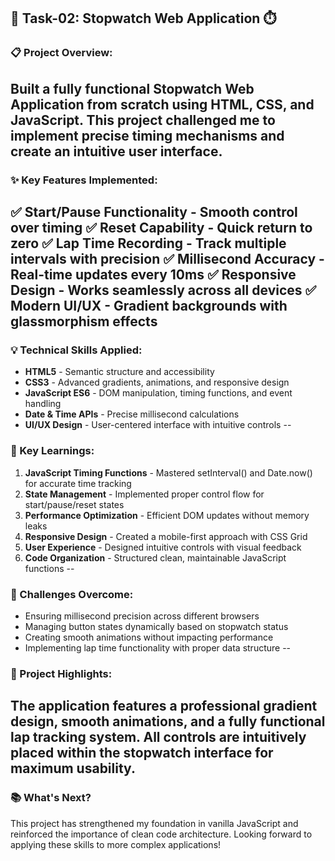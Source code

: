 ## 🎉 Task-02: Stopwatch Web Application ⏱️

### 📋 Project Overview:
Built a fully functional **Stopwatch Web Application** from scratch using HTML, CSS, and JavaScript. This project challenged me to implement precise timing mechanisms and create an intuitive user interface.
--

### ✨ Key Features Implemented:
✅ **Start/Pause Functionality** - Smooth control over timing
✅ **Reset Capability** - Quick return to zero
✅ **Lap Time Recording** - Track multiple intervals with precision
✅ **Millisecond Accuracy** - Real-time updates every 10ms
✅ **Responsive Design** - Works seamlessly across all devices
✅ **Modern UI/UX** - Gradient backgrounds with glassmorphism effects
--

### 💡 Technical Skills Applied:
- **HTML5** - Semantic structure and accessibility
- **CSS3** - Advanced gradients, animations, and responsive design
- **JavaScript ES6** - DOM manipulation, timing functions, and event handling
- **Date & Time APIs** - Precise millisecond calculations
- **UI/UX Design** - User-centered interface with intuitive controls
--

### 🚀 Key Learnings:
1. **JavaScript Timing Functions** - Mastered setInterval() and Date.now() for accurate time tracking
2. **State Management** - Implemented proper control flow for start/pause/reset states
3. **Performance Optimization** - Efficient DOM updates without memory leaks
4. **Responsive Design** - Created a mobile-first approach with CSS Grid
5. **User Experience** - Designed intuitive controls with visual feedback
6. **Code Organization** - Structured clean, maintainable JavaScript functions
--

### 🎯 Challenges Overcome:
- Ensuring millisecond precision across different browsers
- Managing button states dynamically based on stopwatch status
- Creating smooth animations without impacting performance
- Implementing lap time functionality with proper data structure
--

### 🔗 Project Highlights:
The application features a professional gradient design, smooth animations, and a fully functional lap tracking system. All controls are intuitively placed within the stopwatch interface for maximum usability.
--

### 📚 What's Next?
This project has strengthened my foundation in vanilla JavaScript and reinforced the importance of clean code architecture. Looking forward to applying these skills to more complex applications!
